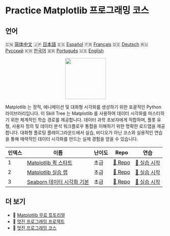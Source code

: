 # Practice Matplotlib 프로그래밍 코스

## 언어

🇨🇳 [简体中文](README_zh.md) 🇯🇵 [日本語](README_ja.md) 🇪🇸 [Español](README_es.md) 🇫🇷 [Français](README_fr.md) 🇩🇪 [Deutsch](README_de.md) 🇷🇺 [Русский](README_ru.md) 🇰🇷 [한국어](README_ko.md) 🇧🇷 [Português](README_pt.md) 🇺🇸 [English](README.md) 

<div align="center">
<img width="128px" src="https://file.labex.io/path/6PDQ0G40CdCX.png">
</div>

Matplotlib 는 정적, 애니메이션 및 대화형 시각화를 생성하기 위한 포괄적인 Python 라이브러리입니다. 이 Skill Tree 는 Matplotlib 를 사용하여 데이터 시각화를 마스터하기 위한 체계적인 학습 경로를 제공합니다. 데이터 과학 초보자에게 적합하며, 플롯 유형, 사용자 정의 및 데이터 분석 워크플로우 통합을 이해하기 위한 명확한 로드맵을 제공합니다. 대화형 플로팅 플레이그라운드에서 실습, 비디오가 아닌 코스와 실용적인 연습을 통해 매력적인 데이터 시각화를 만드는 실제 경험을 얻을 수 있습니다.

|   인덱스 | 이름                                                                                        | 난이도   | Repo                                                                       | 연습                                                                          |
|----------|---------------------------------------------------------------------------------------------|----------|----------------------------------------------------------------------------|-------------------------------------------------------------------------------|
|        1 | [Matplotlib 퀵 스타트](https://labex.io/ko/courses/quick-start-with-matplotlib)             | 초급     | [🔗 Repo](https://github.com/labex-labs/quick-start-with-matplotlib)       | [🚀 실습 시작](https://labex.io/ko/courses/quick-start-with-matplotlib)       |
|        2 | [Matplotlib 실습 랩](https://labex.io/ko/courses/matplotlib-practice-labs)                  | 초급     | [🔗 Repo](https://github.com/labex-labs/matplotlib-practice-labs)          | [🚀 실습 시작](https://labex.io/ko/courses/matplotlib-practice-labs)          |
|        3 | [Seaborn 데이터 시각화 기본](https://labex.io/ko/courses/seaborn-data-visualization-basics) | 초급     | [🔗 Repo](https://github.com/labex-labs/seaborn-data-visualization-basics) | [🚀 실습 시작](https://labex.io/ko/courses/seaborn-data-visualization-basics) |

## 더 보기

- 🔗 [Matplotlib 무료 튜토리얼](https://github.com/labex-labs/matplotlib-free-tutorials)
- 🔗 [멋진 프로그래밍 프로젝트](https://github.com/labex-labs/awesome-programming-projects)
- 🔗 [멋진 프로그래밍 코스](https://github.com/labex-labs/awesome-programming-courses)

